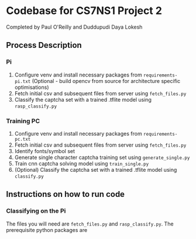 # Codebase for CS7NS1 Project 2
Completed by Paul O'Reilly and Duddupudi Daya Lokesh

## Process Description
### Pi
1. Configure venv and install necessary packages from `requirements-pi.txt` (Optional - build opencv from source for architecture specific optimisations)
2. Fetch initial csv and subsequent files from server using `fetch_files.py`
3. Classify the captcha set with a trained .tflite model using `rasp_classify.py`

### Training PC
1. Configure venv and install necessary packages from `requirements-pc.txt`
2. Fetch initial csv and subsequent files from server using `fetch_files.py`
3. Identify fonts/symbol set
4. Generate single character captcha training set using `generate_single.py`
5. Train cnn captcha solving model using `train_single.py`
6. (Optional) Classify the captcha set with a trained .tflite model using `classify.py`

## Instructions on how to run code
### Classifying on the Pi
The files you will need are `fetch_files.py` and `rasp_classify.py`. The prerequisite python packages are 
